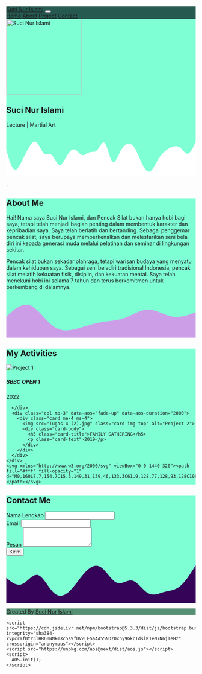 <!doctype html>
<html lang="en">
  <head>
    <meta charset="utf-8">
    <meta name="viewport" content="width=device-width, initial-scale=1">
    <title>CV Suci Nur Islami </title>
    <link rel="stylesheet" href="https://unpkg.com/aos@next/dist/aos.css" />
    <link rel="stylesheet" href="style.css"/>
    <link href="https://cdn.jsdelivr.net/npm/bootstrap@5.3.3/dist/css/bootstrap.min.css" rel="stylesheet" integrity="sha384-QWTKZyjpPEjISv5WaRU9OFeRpok6YctnYmDr5pNlyT2bRjXh0JMhjY6hW+ALEwIH" crossorigin="anonymous">
  </head>


  <body id="home">
<!--awal navbar-->
    <nav class="navbar navbar-expand-lg navbar-dark shadow-sm fixed-top" style="background-color: rgb(38, 90, 81);">
        <div class="container">
          <a class="navbar-brand" href="/index.html">Suci Nur Islami</a>
          <button class="navbar-toggler" type="button" data-bs-toggle="collapse" data-bs-target="#navbarNavAltMarkup" aria-controls="navbarNavAltMarkup" aria-expanded="false" aria-label="Toggle navigation">
            <span class="navbar-toggler-icon"></span>
          </button>
          <div class="collapse navbar-collapse" id="navbarNavAltMarkup">
            <div class="navbar-nav ms-auto">
              <a class="nav-link active" aria-current="page" href="#home">Home</a>
              <a class="nav-link" href="#about">About</a>
              <a class="nav-link" href="#Project">Project</a>
              <a class="nav-link" href="#Contact">Contact</a>
            </div>
          </div>
        </div>
      </nav>
<!-- akhir navbar -->

<section class="jumbotron text-center" style="background-color: aquamarine;">
    <img src="Tugas 4 .jpg" alt="Suci Nur Islami" width="200" class="rounded-circle img-thumbnail">
    <h1 class="display-4" data-aos="fade-up" data-aos-duration="2000">Suci Nur Islami</h1>
    <p class="lead" data-aos="fade-up" data-aos-duration="2000">Lecture | Martial Art</p>
    <svg xmlns="http://www.w3.org/2000/svg" viewBox="0 0 1440 320"><path fill="#fff" fill-opacity="1" d="M0,128L9.6,160C19.2,192,38,256,58,272C76.8,288,96,256,115,218.7C134.4,181,154,139,173,106.7C192,75,211,53,230,69.3C249.6,85,269,139,288,154.7C307.2,171,326,149,346,165.3C364.8,181,384,235,403,240C422.4,245,442,203,461,170.7C480,139,499,117,518,122.7C537.6,128,557,160,576,165.3C595.2,171,614,149,634,144C652.8,139,672,149,691,128C710.4,107,730,53,749,74.7C768,96,787,192,806,213.3C825.6,235,845,181,864,144C883.2,107,902,85,922,80C940.8,75,960,85,979,117.3C998.4,149,1018,203,1037,240C1056,277,1075,299,1094,288C1113.6,277,1133,235,1152,202.7C1171.2,171,1190,149,1210,133.3C1228.8,117,1248,107,1267,101.3C1286.4,96,1306,96,1325,112C1344,128,1363,160,1382,154.7C1401.6,149,1421,107,1430,85.3L1440,64L1440,320L1430.4,320C1420.8,320,1402,320,1382,320C1363.2,320,1344,320,1325,320C1305.6,320,1286,320,1267,320C1248,320,1229,320,1210,320C1190.4,320,1171,320,1152,320C1132.8,320,1114,320,1094,320C1075.2,320,1056,320,1037,320C1017.6,320,998,320,979,320C960,320,941,320,922,320C902.4,320,883,320,864,320C844.8,320,826,320,806,320C787.2,320,768,320,749,320C729.6,320,710,320,691,320C672,320,653,320,634,320C614.4,320,595,320,576,320C556.8,320,538,320,518,320C499.2,320,480,320,461,320C441.6,320,422,320,403,320C384,320,365,320,346,320C326.4,320,307,320,288,320C268.8,320,250,320,230,320C211.2,320,192,320,173,320C153.6,320,134,320,115,320C96,320,77,320,58,320C38.4,320,19,320,10,320L0,320Z"></path></svg>
  </section>


  ,<section id="about" style="background-color: aquamarine;">
    <div class="container">
        <div class="row text-center mb-3">
            <div class="col">
                <h2 data-aos="fade-up" data-aos-duration="2000">About Me</h2>
            </div>
        </div>
        <div class="row justify-content-center fs-5 text-center">
            <div class="col-md-4">
                <p data-aos="fade-up" data-aos-duration="2000">Hai! Nama saya Suci Nur Islami, dan Pencak Silat bukan hanya hobi bagi saya, tetapi telah menjadi bagian penting dalam membentuk karakter dan kepribadian saya. Saya telah berlatih dan bertanding. Sebagai penggemar pencak silat, saya berupaya memperkenalkan dan melestarikan seni bela diri ini kepada generasi muda melalui pelatihan dan seminar di lingkungan sekitar.</p>
            </div>
            <div class="col-md-4">
                <p data-aos="fade-up" data-aos-duration="2000">Pencak silat bukan sekadar olahraga, tetapi warisan budaya yang menyatu dalam kehidupan saya. Sebagai seni beladiri tradisional Indonesia, pencak silat melatih kekuatan fisik, disiplin, dan kekuatan mental. Saya telah menekuni hobi ini selama 7 tahun dan terus berkomitmen untuk berkembang di dalamnya.</p>
            </div>
        </div>
    </div>
    <svg xmlns="http://www.w3.org/2000/svg" viewBox="0 0 1440 320"><path fill="#cc9ee8" fill-opacity="1" d="M0,160L30,133.3C60,107,120,53,180,74.7C240,96,300,192,360,234.7C420,277,480,267,540,250.7C600,235,660,213,720,202.7C780,192,840,192,900,170.7C960,149,1020,107,1080,106.7C1140,107,1200,149,1260,160C1320,171,1380,149,1410,138.7L1440,128L1440,320L1410,320C1380,320,1320,320,1260,320C1200,320,1140,320,1080,320C1020,320,960,320,900,320C840,320,780,320,720,320C660,320,600,320,540,320C480,320,420,320,360,320C300,320,240,320,180,320C120,320,60,320,30,320L0,320Z"></path></svg>
  </section>

  <section id="Project" style="background-color: aquamarine;">
    <div class="container">
      <div class="row text-center mb-3">
        <div class="col">
          <h2 data-aos="fade-up" data-aos-duration="2000">My Activities</h2>
        </div>
      </div>
    </div>
    <div class="row row-cols-1 row-cols-md-2 g-4">
      <div class="col mb-3" data-aos="fade-up" data-aos-duration="2000">
        <div class="card ms-4 me-4">
          <img src="Tugas 4 (1).jpg " class="card-img-top" alt="Project 1">
          <div class="card-body">
            <h5 class="card-title">SBBC OPEN 1</h5>
            <p class="card-text">2022
            </p>
          </div>
        </div>
        
      </div>
      <div class="col mb-3" data-aos="fade-up" data-aos-duration="2000">
        <div class="card me-4 ms-4">
          <img src="Tugas 4 (2).jpg" class="card-img-top" alt="Project 2">
          <div class="card-body">
            <h5 class="card-title">FAMILY GATHERING</h5>
            <p class="card-text">2019</p>
          </div>
        </div>
      </div>
    </div>
    <svg xmlns="http://www.w3.org/2000/svg" viewBox="0 0 1440 320"><path fill="#fff" fill-opacity="1" d="M0,160L7.7,154.7C15.5,149,31,139,46,133.3C61.9,128,77,128,93,128C108.4,128,124,128,139,122.7C154.8,117,170,107,186,133.3C201.3,160,217,224,232,224C247.7,224,263,160,279,154.7C294.2,149,310,203,325,213.3C340.6,224,356,192,372,170.7C387.1,149,403,139,418,154.7C433.5,171,449,213,465,208C480,203,495,149,511,149.3C526.5,149,542,203,557,192C572.9,181,588,107,604,101.3C619.4,96,635,160,650,176C665.8,192,681,160,697,160C712.3,160,728,192,743,213.3C758.7,235,774,245,790,240C805.2,235,821,213,836,202.7C851.6,192,867,192,883,165.3C898.1,139,914,85,929,69.3C944.5,53,960,75,975,101.3C991,128,1006,160,1022,160C1037.4,160,1053,128,1068,128C1083.9,128,1099,160,1115,197.3C1130.3,235,1146,277,1161,288C1176.8,299,1192,277,1208,245.3C1223.2,213,1239,171,1254,149.3C1269.7,128,1285,128,1301,122.7C1316.1,117,1332,107,1347,128C1362.6,149,1378,203,1394,218.7C1409,235,1425,213,1432,202.7L1440,192L1440,320L1432.3,320C1424.5,320,1409,320,1394,320C1378.1,320,1363,320,1347,320C1331.6,320,1316,320,1301,320C1285.2,320,1270,320,1254,320C1238.7,320,1223,320,1208,320C1192.3,320,1177,320,1161,320C1145.8,320,1130,320,1115,320C1099.4,320,1084,320,1068,320C1052.9,320,1037,320,1022,320C1006.5,320,991,320,975,320C960,320,945,320,929,320C913.5,320,898,320,883,320C867.1,320,852,320,836,320C820.6,320,805,320,790,320C774.2,320,759,320,743,320C727.7,320,712,320,697,320C681.3,320,666,320,650,320C634.8,320,619,320,604,320C588.4,320,573,320,557,320C541.9,320,526,320,511,320C495.5,320,480,320,465,320C449,320,434,320,418,320C402.6,320,387,320,372,320C356.1,320,341,320,325,320C309.7,320,294,320,279,320C263.2,320,248,320,232,320C216.8,320,201,320,186,320C170.3,320,155,320,139,320C123.9,320,108,320,93,320C77.4,320,62,320,46,320C31,320,15,320,8,320L0,320Z"></path></svg>
  </section>


  <section id="Contact" data-aos="fade-up" data-aos-duration="2000" style="background-color: aquamarine;">
    <div class="container">
      <div class="row text-center mb-3">
        <div class="col">
          <h2 data-aos="fade-up" data-aos-duration="2000">Contact Me</h2>
        </div>
      </div>
      <div class="row justify-content-center">
        <div class="col-md-6">
          <form>
            <div class="mb-3">
              <label for="name" class="form-label">Nama Lengkap</label>
              <input type="text" class="form-control" id="name" aria-describedby="name">
            </div>
            <div class="mb-3">
              <label for="email" class="form-label">Email</label>
              <input type="email" class="form-control" id="email" aria-describedby="email">
            </div>
            <div class="mb-3">
              <label for="pesan" class="form-label">Pesan</label>
              <textarea class="form-control" id="pesan" rows="3"></textarea>
            </div>
            <button type="submit" class="btn btn-primary">Kirim</button>
          </form>
        </div>
      </div>
    </div>
    <svg xmlns="http://www.w3.org/2000/svg" viewBox="0 0 1440 320"><path fill="#350358" fill-opacity="1" d="M0,128L20,144C40,160,80,192,120,176C160,160,200,96,240,106.7C280,117,320,203,360,240C400,277,440,267,480,229.3C520,192,560,128,600,85.3C640,43,680,21,720,48C760,75,800,149,840,165.3C880,181,920,139,960,149.3C1000,160,1040,224,1080,245.3C1120,267,1160,245,1200,234.7C1240,224,1280,224,1320,192C1360,160,1400,96,1420,64L1440,32L1440,320L1420,320C1400,320,1360,320,1320,320C1280,320,1240,320,1200,320C1160,320,1120,320,1080,320C1040,320,1000,320,960,320C920,320,880,320,840,320C800,320,760,320,720,320C680,320,640,320,600,320C560,320,520,320,480,320C440,320,400,320,360,320C320,320,280,320,240,320C200,320,160,320,120,320C80,320,40,320,20,320L0,320Z"></path></svg>
  </section>



  <footer style="background-color: #558f74;" class="text-white text-center pb-5">
    <p>Created By <a href="" class="text-white fw-bold">Suci Nur Islami</a></p>
  </footer>


















    <script src="https://cdn.jsdelivr.net/npm/bootstrap@5.3.3/dist/js/bootstrap.bundle.min.js" integrity="sha384-YvpcrYf0tY3lHB60NNkmXc5s9fDVZLESaAA55NDzOxhy9GkcIdslK1eN7N6jIeHz" crossorigin="anonymous"></script>
    <script src="https://unpkg.com/aos@next/dist/aos.js"></script>
    <script>
      AOS.init();
    </script>
  </body>
</html>
